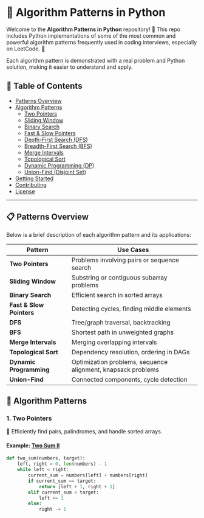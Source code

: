 # 🚀 Algorithm Patterns in Python

Welcome to the **Algorithm Patterns in Python** repository! 🐍 This repo includes Python implementations of some of the most common and powerful algorithm patterns frequently used in coding interviews, especially on LeetCode. 📝

Each algorithm pattern is demonstrated with a real problem and Python solution, making it easier to understand and apply.

## 📂 Table of Contents
- [Patterns Overview](#-patterns-overview)
- [Algorithm Patterns](#-algorithm-patterns)
  - [Two Pointers](#1-two-pointers)
  - [Sliding Window](#2-sliding-window)
  - [Binary Search](#3-binary-search)
  - [Fast & Slow Pointers](#4-fast--slow-pointers)
  - [Depth-First Search (DFS)](#5-depth-first-search-dfs)
  - [Breadth-First Search (BFS)](#6-breadth-first-search-bfs)
  - [Merge Intervals](#7-merge-intervals)
  - [Topological Sort](#8-topological-sort)
  - [Dynamic Programming (DP)](#9-dynamic-programming-dp)
  - [Union-Find (Disjoint Set)](#10-union-find-disjoint-set)
- [Getting Started](#-getting-started)
- [Contributing](#-contributing)
- [License](#-license)

---

## 📋 Patterns Overview

Below is a brief description of each algorithm pattern and its applications:

| Pattern                  | Use Cases                                                                                  |
|--------------------------|--------------------------------------------------------------------------------------------|
| **Two Pointers**         | Problems involving pairs or sequence search                                                |
| **Sliding Window**       | Substring or contiguous subarray problems                                                  |
| **Binary Search**        | Efficient search in sorted arrays                                                          |
| **Fast & Slow Pointers** | Detecting cycles, finding middle elements                                                  |
| **DFS**                  | Tree/graph traversal, backtracking                                                         |
| **BFS**                  | Shortest path in unweighted graphs                                                         |
| **Merge Intervals**      | Merging overlapping intervals                                                              |
| **Topological Sort**     | Dependency resolution, ordering in DAGs                                                   |
| **Dynamic Programming**  | Optimization problems, sequence alignment, knapsack problems                              |
| **Union-Find**           | Connected components, cycle detection                                                     |

## 📖 Algorithm Patterns

### 1. Two Pointers
🚦 Efficiently find pairs, palindromes, and handle sorted arrays.

#### Example: [Two Sum II](https://leetcode.com/problems/two-sum-ii-input-array-is-sorted/)
```python
def two_sum(numbers, target):
    left, right = 0, len(numbers) - 1
    while left < right:
        current_sum = numbers[left] + numbers[right]
        if current_sum == target:
            return [left + 1, right + 1]
        elif current_sum < target:
            left += 1
        else:
            right -= 1
